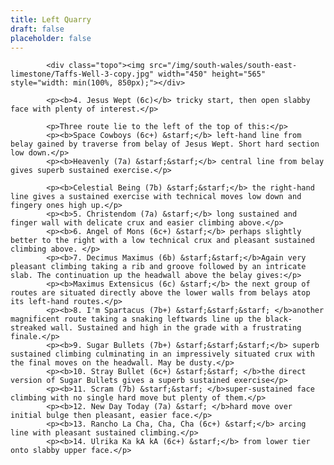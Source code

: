 ```yaml
---
title: Left Quarry
draft: false
placeholder: false
---
```



            <div class="topo"><img src="/img/south-wales/south-east-limestone/Taffs-Well-3-copy.jpg" width="450" height="565" style="width: min(100%, 850px);"></div>

            <p><b>4. Jesus Wept (6c)</b> tricky start, then open slabby face with plenty of interest.</p>

            <p>Three route lie to the left of the top of this:</p>
            <p><b>Space Cowboys (6c+) &starf;</b> left-hand line from belay gained by traverse from belay of Jesus Wept. Short hard section low down.</p>
            <p><b>Heavenly (7a) &starf;&starf;</b> central line from belay gives superb sustained exercise.</p>

            <p><b>Celestial Being (7b) &starf;&starf;</b> the right-hand line gives a sustained exercise with technical moves low down and fingery ones high up.</p>
            <p><b>5. Christendom (7a) &starf;</b> long sustained and finger wall with delicate crux and easier climbing above.</p>
            <p><b>6. Angel of Mons (6c+) &starf;</b> perhaps slightly better to the right with a low technical crux and pleasant sustained climbing above. </p>
            <p><b>7. Decimus Maximus (6b) &starf;&starf;</b>Again very pleasant climbing taking a rib and groove followed by an intricate slab. The continuation up the headwall above the belay gives:</p>
            <p><b>Maximus Extensicus (6c) &starf;</b> the next group of routes are situated directly above the lower walls from belays atop its left-hand routes.</p>
            <p><b>8. I'm Spartacus (7b+) &starf;&starf;&starf; </b>another magnificent route taking a snaking leftwards line up the black-streaked wall. Sustained and high in the grade with a frustrating finale.</p>
            <p><b>9. Sugar Bullets (7b+) &starf;&starf;&starf;</b> superb sustained climbing culminating in an impressively situated crux with the final moves on the headwall. May be dusty.</p>
            <p><b>10. Stray Bullet (6c+) &starf;&starf; </b>the direct version of Sugar Bullets gives a superb sustained exercise</p>
            <p><b>11. Scram (7b) &starf;&starf; </b>super-sustained face climbing with no single hard move but plenty of them.</p>
            <p><b>12. New Day Today (7a) &starf; </b>hard move over initial bulge then pleasant, easier face.</p>
            <p><b>13. Rancho La Cha, Cha, Cha (6c+) &starf;</b> arcing line with pleasant sustained climbing.</p>
            <p><b>14. Ulrika Ka kA kA (6c+) &starf;</b> from lower tier onto slabby upper face.</p>






